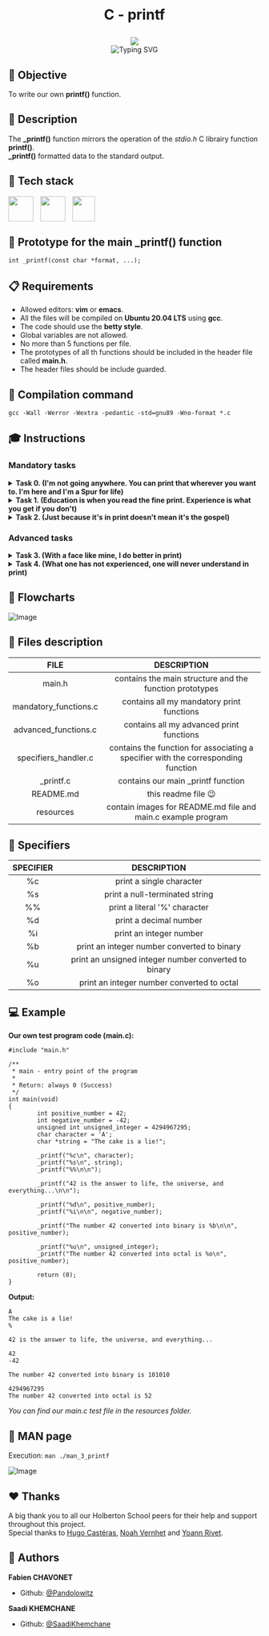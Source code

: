 # <p align="center">C - printf</p>

<p align="center">
	<img src="https://apply.holbertonschool.com/holberton-logo.png">
	<br>
	<img src="https://readme-typing-svg.herokuapp.com?font=Open+Sans&weight=900&pause=1000&color=1D5ABD&center=true&vCenter=true&width=500&lines=LOW+LEVEL+PROGRAMMING+PROJECT+IN+C" alt="Typing SVG" />
</p>

## :memo: Objective
To write our own **printf()** function.

## :page_facing_up: Description
The **_printf()** function mirrors the operation of the *stdio.h* C librairy function **printf()**.
<br>
**_printf()** formatted data to the standard output.

## :hammer: Tech stack

<div style="display: flex;">
	<img width="50px" height="50px" src="https://upload.wikimedia.org/wikipedia/commons/thumb/a/ab/Logo-ubuntu_cof-orange-hex.svg/1200px-Logo-ubuntu_cof-orange-hex.svg.png">
	 &emsp;
	<img wigth="50px" height="50px" src="https://upload.wikimedia.org/wikipedia/commons/thumb/9/9f/Vimlogo.svg/544px-Vimlogo.svg.png">
	 &emsp;
	<img width="45px" height="50px" src="https://upload.wikimedia.org/wikipedia/commons/1/19/C_Logo.png">
</div>

## :floppy_disk: Prototype for the main _printf() function
`int _printf(const char *format, ...);`

## :clipboard: Requirements
- Allowed editors: **vim** or **emacs**.
- All the files will be compiled on **Ubuntu 20.04 LTS** using **gcc**.
- The code should use the **betty style**.
- Global variables are not allowed.
- No more than 5 functions per file.
- The prototypes of all th functions should be included in the header file called **main.h**.
- The header files should be include guarded.

## :floppy_disk: Compilation command
`gcc -Wall -Werror -Wextra -pedantic -std=gnu89 -Wno-format *.c`

## :mortar_board: Instructions

### Mandatory tasks

<details>
	<summary>
		<b>Task 0. (I'm not going anywhere. You can print that wherever you want to. I'm here and I'm a Spur for life)</b>
	</summary>
	<ul>
		<li>Returns: the number of characters printed.
		<br>
		(excluding the null byte used to end output to strings).</li>
		<li>Write output to stdout, the standard output stream.</li>
		<li>Format is a character string. The format string is composed of zero or more directives. See man 3 printf for more detail. You need to handle the following conversion specifiers:</li>
		<ul>
			<li>c</li>
			<li>s</li>
			<li>%</li>
		</ul>
		<li>You don’t have to reproduce the buffer handling of the C library printf function.</li>
		<li>You don’t have to handle the flag characters.</li>
		<li>You don’t have to handle field width.</li>
		<li>You don’t have to handle precision.</li>
		<li>You don’t have to handle the length modifie.</li>
	</ul>
</details>

<details>
	<summary>
		<b>Task 1. (Education is when you read the fine print. Experience is what you get if you don't)</b>
	</summary>
	<ul>
		<li>Handle the following conversion specifiers:</li>
		<ul>
			<li>d</li>
			<li>i</li>
		</ul>
		<li>You don’t have to handle the flag characters.</li>
		<li>You don’t have to handle field width.</li>
		<li>You don’t have to handle precision.</li>
		<li>You don’t have to handle the length modifiers.</li>
	</ul>
</details>

<details>
	<summary>
		<b>Task 2. (Just because it's in print doesn't mean it's the gospel)</b>
	</summary>
	<ul>
		<li>Create a man page for your function.</li>
	</ul>
</details>

### Advanced tasks

<details>
	<summary>
		<b>Task 3. (With a face like mine, I do better in print)</b>
	</summary>
	<ul>
		<li>Handle the following custom conversion specifiers:</li>
		<ul>
			<li>b: the unsigned int argument is converted to binary</li>
		</ul>
	</u>
<br>

```
alex@ubuntu:~/c/printf$ cat main.c
#include "main.h"

/**
 * main - Entry point
 *
 * Return: Always 0
 */
int main(void)
{
    _printf("%b\n", 98);
    return (0);
}
alex@ubuntu:~/c/printf$ gcc -Wall -Wextra -Werror -pedantic -std=gnu89 main.c
alex@ubuntu:~/c/printf$ ./a.out
1100010
alex@ubuntu:~/c/printf$
```
</details>

<details>
	<summary>
		<b>Task 4. (What one has not experienced, one will never understand in print)</b>
	</summary>
	<ul>
		<li>Handle the following conversion specifiers:</li>
		<ul>
			<li>u</li>
			<li>o</li>
			<li>x</li>
			<li>X</li>
		</ul>
		<li>You don’t have to handle the flag characters</li>
		<li>You don’t have to handle field width</li>
		<li>You don’t have to handle precision</li>
		<li>You don’t have to handle the length modifiers</li>
	</ul>
</details>

## :bookmark_tabs: Flowcharts

![Image](https://github.com/Pandolowitz/holbertonschool-printf/blob/master/resources/flowchart.png?raw=true)

## :open_file_folder: Files description

|         FILE          |                                    DESCRIPTION                                    |
| :-------------------: | :-------------------------------------------------------------------------------: |
|         main.h        |              contains the main structure and the function prototypes              |
| mandatory_functions.c |                     contains all my mandatory print functions                     |
| advanced_functions.c  |                      contains all my advanced print functions                     |
| specifiers_handler.c  | contains the function for associating a specifier with the corresponding function |
|       _printf.c       |                         contains our main _printf function                        |
|       README.md       |                              this readme file :wink:                              |
|       resources       |            contain images for README.md file and main.c example program           |

## :floppy_disk: Specifiers

| SPECIFIER |                     DESCRIPTION                      |
| :-------: | :--------------------------------------------------: |
|     %c    |               print a single character               |
|     %s    |           print a null-terminated string             |
|     %%    |            print a literal '%' character             |
|     %d    |              print a decimal number                  |
|     %i    |              print an integer number                 |
|     %b    |     print an integer number converted to binary      |
|     %u    | print an unsigned integer number converted to binary |
|     %o    |      print an integer number converted to octal      |

## :computer: Example

**Our own test program code (main.c):**

```
#include "main.h"

/**
 * main - entry point of the program
 *
 * Return: always 0 (Success)
 */
int main(void)
{
        int positive_number = 42;
        int negative_number = -42;
        unsigned int unsigned_integer = 4294967295;
        char character = 'A';
        char *string = "The cake is a lie!";

        _printf("%c\n", character);
        _printf("%s\n", string);
        _printf("%%\n\n");

        _printf("42 is the answer to life, the universe, and everything...\n\n");

        _printf("%d\n", positive_number);
        _printf("%i\n\n", negative_number);

        _printf("The number 42 converted into binary is %b\n\n", positive_number);

        _printf("%u\n", unsigned_integer);
        _printf("The number 42 converted into octal is %o\n", positive_number);

        return (0);
}
```

**Output:**

```
A
The cake is a lie!
%

42 is the answer to life, the universe, and everything...

42
-42

The number 42 converted into binary is 101010

4294967295
The number 42 converted into octal is 52
```

*You can find our main.c test file in the resources folder.*

## :blue_book: MAN page

Execution: `man ./man_3_printf`

![Image](https://github.com/Pandolowitz/holbertonschool-printf/blob/master/resources/man_page.png?raw=true)

## :hearts: Thanks

A big thank you to all our Holberton School peers for their help and support throughout this project.
<br>
Special thanks to [Hugo Castéras](https://github.com/hug0-cstrs), [Noah Vernhet](https://github.com/truuue) and [Yoann Rivet](https://github.com/SpStigma).

## :construction_worker: Authors
**Fabien CHAVONET**
- Github: [@Pandolowitz](https://github.com/Pandolowitz)

**Saadi KHEMCHANE**
- Github: [@SaadiKhemchane](https://github.com/SaadiKhemchane)
